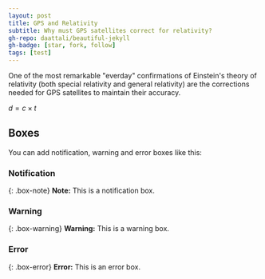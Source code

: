 ```yaml
---
layout: post
title: GPS and Relativity
subtitle: Why must GPS satellites correct for relativity?
gh-repo: daattali/beautiful-jekyll
gh-badge: [star, fork, follow]
tags: [test]
---
```


One of the most remarkable "everday" confirmations of Einstein's theory of relativity (both special relativity and general relativity) are the corrections needed for GPS satellites to maintain their accuracy.

$d = c\times t$

## Boxes
You can add notification, warning and error boxes like this:

### Notification

{: .box-note}
**Note:** This is a notification box.

### Warning

{: .box-warning}
**Warning:** This is a warning box.

### Error

{: .box-error}
**Error:** This is an error box.
